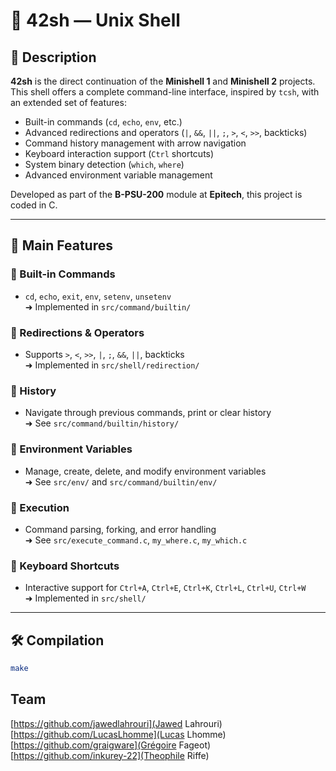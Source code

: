 # 🐚 42sh — Unix Shell

## 📘 Description

**42sh** is the direct continuation of the **Minishell 1** and **Minishell 2** projects.  
This shell offers a complete command-line interface, inspired by `tcsh`, with an extended set of features:

- Built-in commands (`cd`, `echo`, `env`, etc.)
- Advanced redirections and operators (`|`, `&&`, `||`, `;`, `>`, `<`, `>>`, backticks)
- Command history management with arrow navigation
- Keyboard interaction support (`Ctrl` shortcuts)
- System binary detection (`which`, `where`)
- Advanced environment variable management

Developed as part of the **B-PSU-200** module at **Epitech**, this project is coded in C.

---

## 🚀 Main Features

### 🔹 Built-in Commands
- `cd`, `echo`, `exit`, `env`, `setenv`, `unsetenv`  
  ➜ Implemented in `src/command/builtin/`

### 🔹 Redirections & Operators
- Supports `>`, `<`, `>>`, `|`, `;`, `&&`, `||`, backticks  
  ➜ Implemented in `src/shell/redirection/`

### 🔹 History
- Navigate through previous commands, print or clear history  
  ➜ See `src/command/builtin/history/`

### 🔹 Environment Variables
- Manage, create, delete, and modify environment variables  
  ➜ See `src/env/` and `src/command/builtin/env/`

### 🔹 Execution
- Command parsing, forking, and error handling  
  ➜ See `src/execute_command.c`, `my_where.c`, `my_which.c`

### 🔹 Keyboard Shortcuts
- Interactive support for `Ctrl+A`, `Ctrl+E`, `Ctrl+K`, `Ctrl+L`, `Ctrl+U`, `Ctrl+W`  
  ➜ Implemented in `src/shell/`

---

## 🛠️ Compilation

```bash
make
```

## Team
[https://github.com/jawedlahrouri](Jawed Lahrouri)
[https://github.com/LucasLhomme](Lucas Lhomme)
[https://github.com/graigware](Grégoire Fageot)
[https://github.com/inkurey-22](Theophile Riffe)
